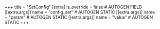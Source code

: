 +++
title = "SetConfig"
[extra]
is_override = false # AUTOGEN FIELD
[[extra.args]]
name = "config_set" # AUTOGEN STATIC
[[extra.args]]
name = "param" # AUTOGEN STATIC
[[extra.args]]
name = "value" # AUTOGEN STATIC
+++